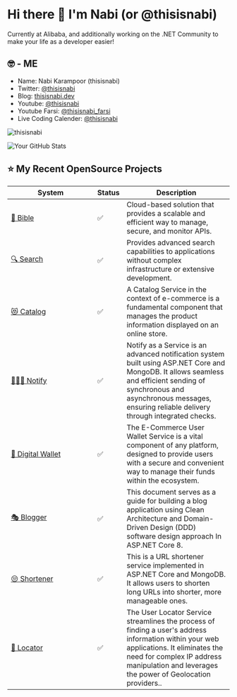 # Hi there 👋 I'm Nabi (or @thisisnabi)
 
Currently at Alibaba, and additionally working on the .NET Community to make your life as a developer easier!

## 🤓 - ME

- Name: Nabi Karampoor (thisisnabi)
- Twitter: [@thisisnabi](https://twitter.com/thisisnabi)
- Blog: [thisisnabi.dev](https://thisisnabi.dev)
- Youtube: [@thisisnabi](https://www.youtube.com/@thisisnabi)
- Youtube Farsi: [@thisisnabi_farsi](https://www.youtube.com/@thisisnabi_farsi)
- Live Coding Calender: [@thisisnabi](https://www.lu.ma/@thisisnabi)
 
<p align="left"> <img src="https://komarev.com/ghpvc/?username=thisisnabi&label=Profile%20views&color=0e75b6&style=flat" alt="thisisnabi" /> </p>

![Your GitHub Stats](https://github-readme-stats.vercel.app/api?username=thisisnabi&show_icons=true)

## ⭐️ My Recent OpenSource Projects
<table>
   <thead>
      <tr>
        <th>System</th>
        <th>Status</th>
        <th>Description</th>
      </tr>
   </thead>
   <tbody>
       <tr>
         <td width="180px"><a href='https://github.com/thisisnabi/Bible'>🐎 Bible</a></td>
          <td>✅</td>
         <td>Cloud-based solution that provides a scalable and efficient way to manage, secure, and monitor APIs.</td>
       </tr>    
        <tr>
         <td width="180px"><a href='https://github.com/thisisnabi/Search'>🔍 Search</a></td>
          <td>✅</td>
         <td>Provides advanced search capabilities to applications without complex infrastructure or extensive development.</td>
       </tr>    
        <tr>
         <td width="180px"><a href='https://github.com/thisisnabi/Catalog'>😻 Catalog</a></td>
          <td>✅</td>
         <td>A Catalog Service in the context of e-commerce is a fundamental component that manages the product information displayed on an online store.</td>
       </tr>
       <tr>
         <td width="180px"><a href='https://github.com/thisisnabi/Notification'>🙅🏼‍♂️ Notify</a></td>
          <td>✅</td>
         <td>Notify as a Service is an advanced notification system built using ASP.NET Core and MongoDB. It allows seamless and efficient sending of synchronous and asynchronous messages, ensuring reliable delivery through integrated checks.</td>
       </tr>
       <tr>
         <td width="180px"><a href='https://github.com/thisisnabi/DigitalWallet'>🔐 Digital Wallet</a></td>
          <td>✅</td>
         <td>The E-Commerce User Wallet Service is a vital component of any platform, designed to provide users with a secure and convenient way to manage their funds within the ecosystem.</td>
       </tr>
       <tr>
         <td width="180px"><a href='https://github.com/thisisnabi/Blogger'>🎭 Blogger</a></td>
          <td>✅</td>
         <td>This document serves as a guide for building a blog application using Clean Architecture and Domain-Driven Design (DDD) software design approach In ASP.NET Core 8.</td>
       </tr>
       <tr>
         <td width="180px"><a href='https://github.com/thisisnabi/Shortener'>😒 Shortener</a></td>
          <td>✅</td>
         <td>This is a URL shortener service implemented in ASP.NET Core and MongoDB. It allows users to shorten long URLs into shorter, more manageable ones.</td>
       </tr>
       <tr>
         <td width="180px"><a href='https://github.com/thisisnabi/Locator'>🤞 Locator</a></td>
          <td>✅</td>
         <td>The User Locator Service streamlines the process of finding a user's address information within your web applications. It eliminates the need for complex IP address manipulation and leverages the power of Geolocation providers..</td>
       </tr>
    </tbody>
</table>
